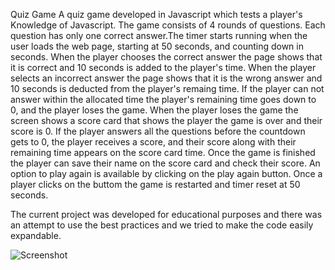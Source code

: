 Quiz Game 
A quiz game developed in Javascript which tests a player's Knowledge of Javascript. The game consists of 4 rounds of questions. Each question has only one correct answer.The timer starts running when the user loads the web page, starting at 50 seconds, and counting down in seconds. When the player chooses the correct answer the page shows that it is correct and 10 seconds is added to the player's time. When the player selects an incorrect answer the page shows that it is the wrong answer and 10 seconds is deducted from the player's remaing time. If the player can not answer within the allocated time the player's remaining time goes down to 0, and the player loses the game. When the player loses the game the screen shows a score card that shows the player the game is over and their score is 0. If the player answers all the questions before the countdown gets to 0, the player receives a score, and their score along with their remaining time appears on the score card time. Once the game is finished the player can save their name on the score card and check their score. An option to play again is available by clicking on the play again button. Once a player clicks on the buttom the game is restarted and timer reset at 50 seconds.

The current project was developed for educational purposes and there was an attempt to use the best practices and we tried to make the code easily expandable. 

![Screenshot](screenshot.png)